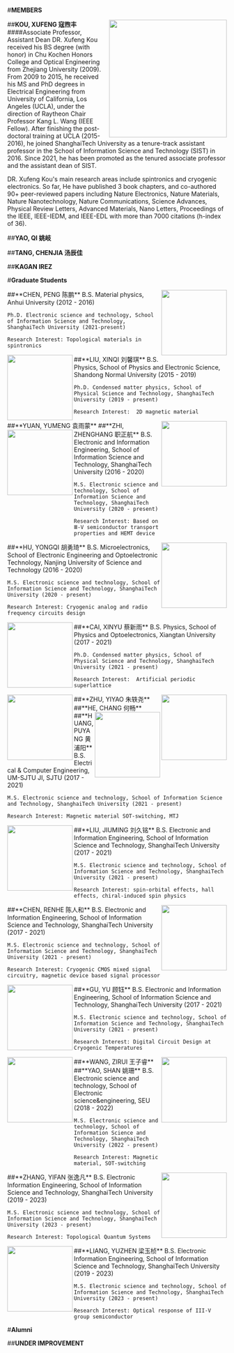 #**MEMBERS**

##**KOU, XUFENG 寇煦丰**
<img align="right" width="270px" src="../img/kou.jpg"/>
####Associate Professor, Assistant Dean
DR. Xufeng Kou received his BS degree (with honor) in Chu Kochen Honors College and Optical Engineering from Zhejiang University (2009).      From 2009 to 2015, he received his MS and PhD degrees in Electrical Engineering from University of California, Los Angeles (UCLA), under the direction of Raytheon Chair Professor Kang L. Wang (IEEE Fellow).      After finishing the post-doctoral training at UCLA (2015-2016), he joined ShanghaiTech University as a tenure-track assistant professor in the School of Information Science and Technology (SIST) in 2016.    Since 2021, he has been promoted as the tenured associate professor and the assistant dean of SIST.

DR. Xufeng Kou's main research areas include spintronics and cryogenic electronics. So far, He have published 3 book chapters, and co-authored 90+ peer-reviewed papers including Nature Electronics, Nature Materials, Nature Nanotechnology, Nature Communications, Science Advances, Physical Review Letters, Advanced Materials, Nano Letters, Proceedings of the IEEE, IEEE-IEDM, and IEEE-EDL with more than 7000 citations (h-index of 36).

##**YAO, QI 姚岐**

##**TANG, CHENJIA 汤辰佳**

##**KAGAN IREZ**



#**Graduate Students**

<img align="right" width="150px" src="../img/陈鹏.jpg"/>
##**CHEN, PENG 陈鹏**
	B.S. Material physics, Anhui University (2012 - 2016)

	Ph.D. Electronic science and technology, School of Information Science and Technology, ShanghaiTech University (2021-present)

	Research Interest: Topological materials in spintronics


<img align="left" width="150px" src="../img/刘馨琪.jpg"/>
##**LIU, XINQI 刘馨琪**
	B.S. Physics, School of Physics and Electronic Science, Shandong Normal University (2015 - 2019) 

	Ph.D. Condensed matter physics, School of Physical Science and Technology, ShanghaiTech University (2019 - present) 

	Research Interest:  2D magnetic material


<img align="right" width="150px" src="../img/袁雨蒙.jpg"/>
##**YUAN, YUMENG 袁雨蒙**


<img align="left" width="150px" src="../img/职正航.png"/>
##**ZHI, ZHENGHANG 职正航**
	B.S. Electronic and Information Engineering, School of Information Science and Technology, ShanghaiTech University (2016 - 2020) 

	M.S. Electronic science and technology, School of Information Science and Technology, ShanghaiTech University (2020 - present) 

	Research Interest: Based on Ⅲ-V semiconductor transport properties and HEMT device


<img align="right" width="150px" src="../img/胡勇琦.jpg"/>
##**HU, YONGQI 胡勇琦**
	B.S. Microelectronics, School of Electronic Engineering and Optoelectronic Technology, Nanjing University of Science and Technology (2016 - 2020) 

	M.S. Electronic science and technology, School of Information Science and Technology, ShanghaiTech University (2020 - present) 

	Research Interest: Cryogenic analog and radio frequency circuits design 


<img align="left" width="150px" src="../img/蔡新雨.jpg"/>
##**CAI, XINYU 蔡新雨**
	B.S. Physics, School of Physics and Optoelectronics, Xiangtan University (2017 - 2021) 

	Ph.D. Condensed matter physics, School of Physical Science and Technology, ShanghaiTech University (2021 - present) 

	Research Interest:  Artificial periodic superlattice


<img align="right" width="150px" src="../img/朱轶尧.jpg"/>
##**ZHU, YIYAO 朱轶尧**


<img align="left" width="150px" src="../img/何畅.jpg"/>
##**HE, CHANG 何畅**


<img align="right" width="150px" src="../img/黄浦阳.jpg"/>
##**HUANG, PUYANG 黄浦阳**
	B.S. Electrical & Computer Engineering, UM-SJTU JI, SJTU (2017 - 2021)

	M.S. Electronic science and technology, School of Information Science and Technology, ShanghaiTech University (2021 - present) 

	Research Interest: Magnetic material SOT-switching, MTJ 


<img align="left" width="150px" src="../img/刘久铭.png"/>
##**LIU, JIUMING 刘久铭**
	B.S. Electronic and Information Engineering, School of Information Science and Technology, ShanghaiTech University (2017 - 2021) 

	M.S. Electronic science and technology, School of Information Science and Technology, ShanghaiTech University (2021 - present) 

	Research Interest: spin-orbital effects, hall effects, chiral-induced spin physics 


<img align="right" width="150px" src="../img/陈人和.jpg"/>
##**CHEN, RENHE 陈人和**
	B.S. Electronic and Information Engineering, School of Information Science and Technology, ShanghaiTech University (2017 - 2021)

	M.S. Electronic science and technology, School of Information Science and Technology, ShanghaiTech University (2021 - present)

	Research Interest: Cryogenic CMOS mixed signal circuitry, magnetic device based signal processor


<img align="left" width="150px" src="../img/顾钰.jpg"/>
##**GU, YU 顾钰**
	B.S. Electronic and Information Engineering, School of Information Science and Technology, ShanghaiTech University (2017 - 2021)

	M.S. Electronic science and technology, School of Information Science and Technology, ShanghaiTech University (2021 - present) 

	Research Interest: Digital Circuit Design at Cryogenic Temperatures


<img align="right" width="150px" src="../img/王子睿.jpg"/>
##**WANG, ZIRUI 王子睿**


<img align="left" width="150px" src="../img/姚珊.jpg"/>
##**YAO, SHAN 姚珊**
	B.S. Electronic science and technology, School of Electronic science&engineering, SEU (2018 - 2022)

	M.S. Electronic science and technology, School of Information Science and Technology, ShanghaiTech University (2022 - present) 

	Research Interest: Magnetic material, SOT-switching


<img align="right" width="150px" src="../img/张逸凡.jpg"/>
##**ZHANG, YIFAN 张逸凡**
	B.S. Electronic Information Engineering, School of Information Science and Technology, ShanghaiTech University (2019 - 2023)

	M.S. Electronic science and technology, School of Information Science and Technology, ShanghaiTech University (2023 - present) 

	Research Interest: Topological Quantum Systems


<img align="left" width="150px" src="../img/梁玉桢.jpg"/>
##**LIANG, YUZHEN 梁玉桢**
	B.S. Electronic Information Engineering, School of Information Science and Technology, ShanghaiTech University (2019 - 2023)

	M.S. Electronic science and technology, School of Information Science and Technology, ShanghaiTech University (2023 - present) 

	Research Interest: Optical response of III-V group semiconductor 



#**Alumni**

##**UNDER IMPROVEMENT**

